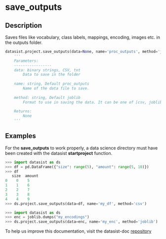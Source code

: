 # save\_outputs

## Description

Saves files like vocabulary, class labels, mappings, encoding, images etc. in the outputs folder.

```python
datasist.project.save_outputs(data=None, name='proc_outputs', method='joblib')
    '''
    Parameters:
    -----------------
    data: binary strings, CSV, txt
        Data to save in the folder
    
    name: string, Default proc_outputs
        Name of the data file to save.
    
    method: string, Default joblib
        Format to use in saving the data. It can be one of [csv, joblib, pickle].
    
    Returns:
        None
    '''
```

## Examples

For the **save\_outputs** to work properly, a data science directory must have been created with the datasist **startproject** function.

```python
>>> import datasist as ds
>>> df = pd.DataFrame({"size": range(5), "amount": range(5, 10)})
>>> df
   size  amount
0    0    5
1    1    6
2    2    7
3    3    8
4    4    9
>>> ds.project.save_outputs(data=df, name='my_df', method='csv')

```

```python
>>> import datasist as ds
>>> enc = joblib.dumps("my_encodings")
>>> ds.project.save_outputs(data=enc, name='my_enc', method='joblib')

```

To help us improve this documentation, visit the datasist-doc [repository](https://github.com/risenW/datasist-doc) 


